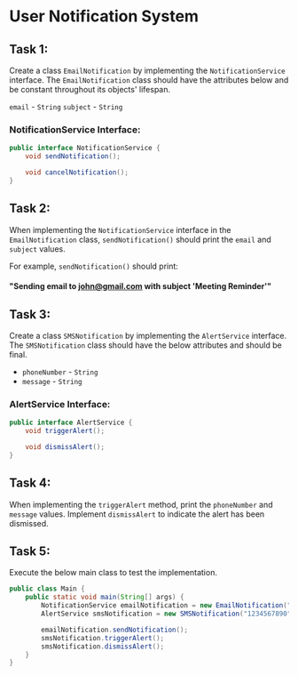 # User Notification System

## Task 1:

Create a class `EmailNotification` by implementing the `NotificationService` interface. The `EmailNotification` class
should
have the attributes below and be constant throughout its objects' lifespan.

`email` - `String`
`subject` - `String`

### NotificationService Interface:

```java
public interface NotificationService {
    void sendNotification();

    void cancelNotification();
}
```

## Task 2:

When implementing the `NotificationService` interface in the `EmailNotification` class, `sendNotification()` should
print the `email` and `subject` values.

For example, `sendNotification()` should print:

#### "Sending email to john@gmail.com with subject 'Meeting Reminder'"

## Task 3:

Create a class `SMSNotification` by implementing the `AlertService` interface. The `SMSNotification` class should have
the below attributes and should be final.

* `phoneNumber` - `String`
* `message` - `String`

### AlertService Interface:

```java
public interface AlertService {
    void triggerAlert();

    void dismissAlert();
}
```

## Task 4:

When implementing the `triggerAlert` method, print the `phoneNumber` and `message` values. Implement `dismissAlert` to
indicate the alert has been dismissed.

## Task 5:

Execute the below main class to test the implementation.

```java
public class Main {
    public static void main(String[] args) {
        NotificationService emailNotification = new EmailNotification("john.doe@example.com", "Welcome");
        AlertService smsNotification = new SMSNotification("1234567890", "Your account has been created");

        emailNotification.sendNotification();
        smsNotification.triggerAlert();
        smsNotification.dismissAlert();
    }
}
```
